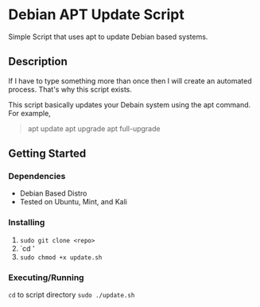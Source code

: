 # Debian APT Update Script

Simple Script that uses apt to update Debian based systems.

## Description

If I have to type something more than once then I will create an automated process. That's why this script exists. 

This script basically updates your Debain system using the apt command. For example,
>apt update
apt upgrade
apt full-upgrade

## Getting Started

### Dependencies

- Debian Based Distro
- Tested on Ubuntu, Mint, and Kali

### Installing

1. `sudo git clone <repo>`
2. `cd '
3. `sudo chmod +x update.sh`

### Executing/Running

`cd` to script directory
`sudo ./update.sh`